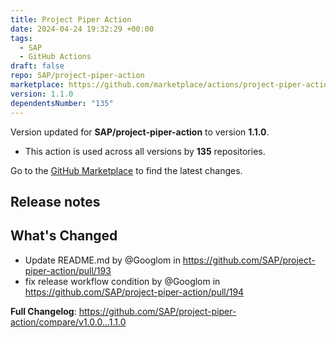 ```yaml
---
title: Project Piper Action
date: 2024-04-24 19:32:29 +00:00
tags:
  - SAP
  - GitHub Actions
draft: false
repo: SAP/project-piper-action
marketplace: https://github.com/marketplace/actions/project-piper-action
version: 1.1.0
dependentsNumber: "135"
---
```



Version updated for **SAP/project-piper-action** to version **1.1.0**.
- This action is used across all versions by **135** repositories.

Go to the [GitHub Marketplace](https://github.com/marketplace/actions/project-piper-action) to find the latest changes.

## Release notes

## What's Changed
* Update README.md by @Googlom in https://github.com/SAP/project-piper-action/pull/193
* fix release workflow condition by @Googlom in https://github.com/SAP/project-piper-action/pull/194


**Full Changelog**: https://github.com/SAP/project-piper-action/compare/v1.0.0...1.1.0
